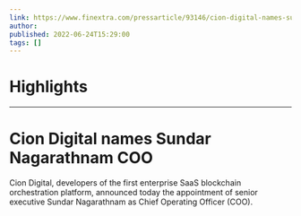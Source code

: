 ```yaml
---
link: https://www.finextra.com/pressarticle/93146/cion-digital-names-sundar-nagarathnam-coo?utm_medium=rssfinextra&utm_source=finextrafeed
author: 
published: 2022-06-24T15:29:00
tags: []
---
```

# Highlights


---
# Cion Digital names Sundar Nagarathnam COO
Cion Digital, developers of the first enterprise SaaS blockchain orchestration platform, announced today the appointment of senior executive Sundar Nagarathnam as Chief Operating Officer (COO).